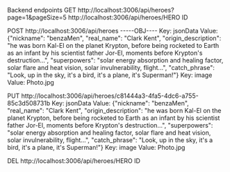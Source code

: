 Backend endpoints GET http://localhost:3006/api/heroes?page=1&pageSize=5
http://localhost:3006/api/heroes/HERO ID

POST http://localhost:3006/api/heroes -----OBJ---- Key: jsonData Value:
{"nickname": "benzaMen", "real_name": "Clark Kent", "origin_description": "he
was born Kal-El on the planet Krypton, before being rocketed to Earth as an
infant by his scientist father Jor-El, moments before Krypton's destruction...",
"superpowers": "solar energy absorption and healing factor, solar flare and heat
vision, solar invulnerability, flight...", "catch_phrase": "Look, up in the sky,
it's a bird, it's a plane, it's Superman!"} Key: image Value: Photo.jpg

PUT http://localhost:3006/api/heroes/c81444a3-4fa5-4dc6-a755-85c3d508731b Key:
jsonData Value: {"nickname": "benzaMen", "real_name": "Clark Kent",
"origin_description": "he was born Kal-El on the planet Krypton, before being
rocketed to Earth as an infant by his scientist father Jor-El, moments before
Krypton's destruction...", "superpowers": "solar energy absorption and healing
factor, solar flare and heat vision, solar invulnerability, flight...",
"catch_phrase": "Look, up in the sky, it's a bird, it's a plane, it's
Superman!"} Key: image Value: Photo.jpg

DEL http://localhost:3006/api/heroes/HERO ID
